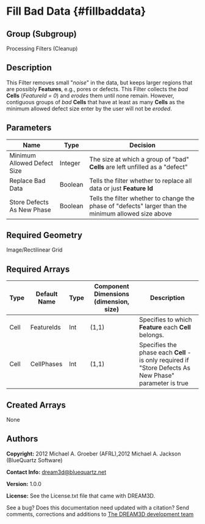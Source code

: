 Fill Bad Data {#fillbaddata}
======

## Group (Subgroup) ##
Processing Filters (Cleanup)

## Description ##
This Filter removes small "*noise*" in the data, but keeps larger regions that are possibly **Features**, e.g., pores or defects.
This Filter collects the *bad* **Cells** (*FeatureId = 0*) and _erodes_ them until none remain. However, contiguous groups of *bad* **Cells** that have at least as many **Cells** as the minimum allowed defect size enter by the user will not be *eroded*.

## Parameters ##

| Name | Type | Decision |
|------|------|------|
| Minimum Allowed Defect Size | Integer | The size at which a group of "bad" **Cells** are left unfilled as a "defect" |
| Replace Bad Data | Boolean | Tells the filter whether to replace all data or just **Feature Id** |
| Store Defects As New Phase | Boolean | Tells the filter whether to change the phase of "defects" larger than the minimum allowed size above |

## Required Geometry ##
Image/Rectilinear Grid

## Required Arrays ##
| Type | Default Name | Type | Component Dimensions (dimension, size) | Description |
|------|--------------|-------------|---------|-----|
| Cell | FeatureIds | Int | (1,1) | Specifies to which **Feature** each **Cell** belongs. |
| Cell | CellPhases | Int | (1,1) | Specifies the phase each **Cell** - is only required if "Store Defects As New Phase" parameter is true |

## Created Arrays ##
None

## Authors ##

**Copyright:** 2012 Michael A. Groeber (AFRL),2012 Michael A. Jackson (BlueQuartz Software)

**Contact Info:** dream3d@bluequartz.net

**Version:** 1.0.0

**License:**  See the License.txt file that came with DREAM3D.




See a bug? Does this documentation need updated with a citation? Send comments, corrections and additions to [The DREAM3D development team](mailto:dream3d@bluequartz.net?subject=Documentation%20Correction)

